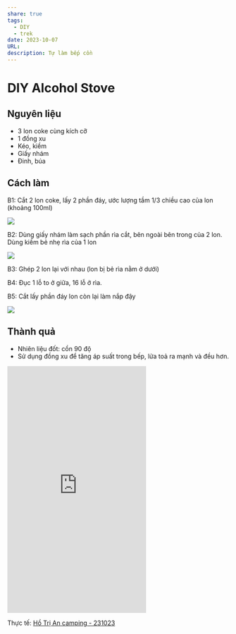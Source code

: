 ```yaml
---
share: true
tags:
  - DIY
  - trek
date: 2023-10-07
URL: 
description: Tự làm bếp cồn
---
```


# DIY Alcohol Stove
## Nguyên liệu
- 3 lon coke cùng kích cỡ
- 1 đồng xu
- Kéo, kiềm
- Giấy nhám
- Đinh, búa

## Cách làm
B1: Cắt 2 lon coke, lấy 2 phần đáy, ước lượng tầm 1/3 chiều cao của lon (khoảng 100ml)

![](https://i.imgur.com/tIqU4QP.png)

B2: Dùng giấy nhám làm sạch phần rìa cắt, bên ngoài bên trong của 2 lon. Dùng kiềm bẻ nhẹ rìa của 1 lon

![](https://i.imgur.com/YtnXmBV.jpg)

B3: Ghép 2 lon lại với nhau (lon bị bẻ rìa nằm ở dưới)

B4: Đục 1 lỗ to ở giữa, 16 lỗ ở rìa.

B5: Cắt lấy phần đáy lon còn lại làm nắp đậy

![](https://i.imgur.com/CcyHSNS.jpg)

## Thành quả

- Nhiên liệu đốt: cồn 90 độ
- Sử dụng đồng xu để tăng áp suất trong bếp, lửa toả ra mạnh và đều hơn.


<iframe width="315" height="560"
src="https://www.youtube.com/embed/NcKYLGwgmIM"
title="YouTube video player" frameborder="0"
allow="accelerometer; autoplay; clipboard-write; encrypted-media;
gyroscope; picture-in-picture;
web-share"
allowfullscreen></iframe>

Thực tế: [Hồ Trị An camping - 231023](./H%E1%BB%93%20Tr%E1%BB%8B%20An%20camping%20-%20231023.md)